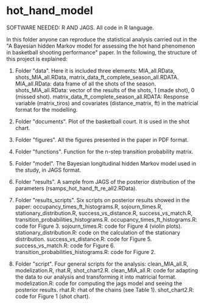 # hot_hand_model

SOFTWARE NEEDED: R AND JAGS. All code in R language.

In this folder anyone can reproduce the statistical analysis carried out in the "A Bayesian hidden Markov model for assessing the hot hand phenomenon in basketball shooting performance" paper. In the following, the structure of this project is explained:

1. Folder "data". Here it is included three elements: MIA_all.RData, shots_MIA_all.RData, matrix_data_ft_complete_season_all.RDATA.
          MIA_all.RData: data frame of all the shots of the season.
          shots_MIA_all.RData: vector of the results of the shots, 1 (made shot), 0 (missed shot).
          matrix_data_ft_complete_season_all.RDATA: Response variable (matrix_tiros) and covariates (distance_matrix, ft) in the matricial format for the modelling.
          
2. Folder "documents". Plot of the basketball court. It is used in the shot chart.

3. Folder "figures". All the figures presented in the paper in PDF format.

4. Folder "functions". Function for the n-step transition probability matrix.

5. Folder "model". The Bayesian longitudinal hidden Markov model used in the study, in JAGS format.

6. Folder "results". A sample from JAGS of the posterior distribution of the parameters (rsamps_hot_hand_ft_re_all2.RData).

7. Folder "results_scripts". Six scripts on posterior results showed in the paper: occupancy_times_ft_histograms.R, sojourn_times.R, stationary_distribution.R, success_vs_distance.R, success_vs_match.R, transition_probabilities_histograms.R.
          occupancy_times_ft_histograms.R: code for Figure 3.
          sojourn_times.R: code for Figure 4 (violin plots).
          stationary_distribution.R: code on the calculation of the stationary distribution.
          success_vs_distance.R: code for Figure 5.
          success_vs_match.R: code for Figure 6.
          transition_probabilities_histograms.R: code for Figure 2.
          
8. Folder "script". Four general scripts for the analysis: clean_MIA_all.R, modelization.R, rhat.R, shot_chart2.R.
          clean_MIA_all.R: code for adapting the data to our analysis and transforming it into matricial format.
          modelization.R: code for computing the jags model and seeing the posterior results.
          rhat.R: rhat of the chains (see Table 1).
          shot_chart2.R: code for Figure 1 (shot chart).
          
